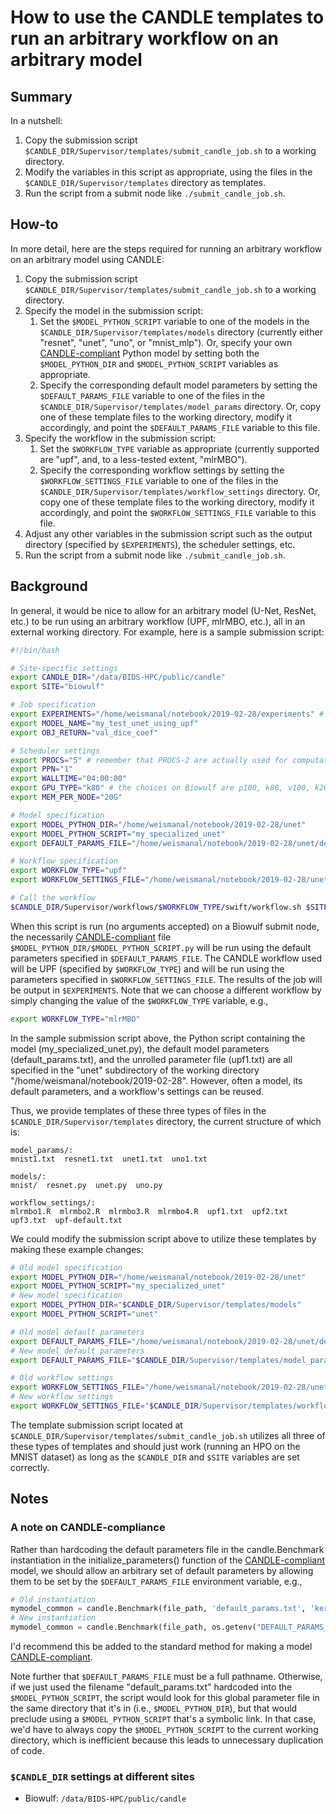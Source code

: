 # How to use the CANDLE templates to run an arbitrary workflow on an arbitrary model

## Summary

In a nutshell:

1. Copy the submission script `$CANDLE_DIR/Supervisor/templates/submit_candle_job.sh` to a working directory.
2. Modify the variables in this script as appropriate, using the files in the `$CANDLE_DIR/Supervisor/templates` directory as templates.
3. Run the script from a submit node like `./submit_candle_job.sh`.

## How-to

In more detail, here are the steps required for running an arbitrary workflow on an arbitrary model using CANDLE:

1. Copy the submission script `$CANDLE_DIR/Supervisor/templates/submit_candle_job.sh` to a working directory.
2. Specify the model in the submission script:
   1. Set the `$MODEL_PYTHON_SCRIPT` variable to one of the models in the `$CANDLE_DIR/Supervisor/templates/models` directory (currently either "resnet", "unet", "uno", or "mnist_mlp").  Or, specify your own [CANDLE-compliant](https://ecp-candle.github.io/Candle/html/tutorials/writing_candle_code.html) Python model by setting both the `$MODEL_PYTHON_DIR` and `$MODEL_PYTHON_SCRIPT` variables as appropriate.
   2. Specify the corresponding default model parameters by setting the `$DEFAULT_PARAMS_FILE` variable to one of the files in the `$CANDLE_DIR/Supervisor/templates/model_params` directory.  Or, copy one of these template files to the working directory, modify it accordingly, and point the `$DEFAULT_PARAMS_FILE` variable to this file.
3. Specify the workflow in the submission script:
   1. Set the `$WORKFLOW_TYPE` variable as appropriate (currently supported are "upf", and, to a less-tested extent, "mlrMBO").
   2. Specify the corresponding workflow settings by setting the `$WORKFLOW_SETTINGS_FILE` variable to one of the files in the `$CANDLE_DIR/Supervisor/templates/workflow_settings` directory.  Or, copy one of these template files to the working directory, modify it accordingly, and point the `$WORKFLOW_SETTINGS_FILE` variable to this file.
4. Adjust any other variables in the submission script such as the output directory (specified by `$EXPERIMENTS`), the scheduler settings, etc.
5. Run the script from a submit node like `./submit_candle_job.sh`.

## Background

In general, it would be nice to allow for an arbitrary model (U-Net, ResNet, etc.) to be run using an arbitrary workflow (UPF, mlrMBO, etc.), all in an external working directory.  For example, here is a sample submission script:

```bash
#!/bin/bash

# Site-specific settings
export CANDLE_DIR="/data/BIDS-HPC/public/candle"
export SITE="biowulf"

# Job specification
export EXPERIMENTS="/home/weismanal/notebook/2019-02-28/experiments" # ensure this directory exists
export MODEL_NAME="my_test_unet_using_upf"
export OBJ_RETURN="val_dice_coef"

# Scheduler settings
export PROCS="5" # remember that PROCS-2 are actually used for computation
export PPN="1"
export WALLTIME="04:00:00"
export GPU_TYPE="k80" # the choices on Biowulf are p100, k80, v100, k20x
export MEM_PER_NODE="20G"

# Model specification
export MODEL_PYTHON_DIR="/home/weismanal/notebook/2019-02-28/unet"
export MODEL_PYTHON_SCRIPT="my_specialized_unet"
export DEFAULT_PARAMS_FILE="/home/weismanal/notebook/2019-02-28/unet/default_params.txt"

# Workflow specification
export WORKFLOW_TYPE="upf"
export WORKFLOW_SETTINGS_FILE="/home/weismanal/notebook/2019-02-28/unet/upf1.txt"

# Call the workflow
$CANDLE_DIR/Supervisor/workflows/$WORKFLOW_TYPE/swift/workflow.sh $SITE -a $CANDLE_DIR/Supervisor/workflows/common/sh/cfg-sys-$SITE.sh $WORKFLOW_SETTINGS_FILE
```

When this script is run (no arguments accepted) on a Biowulf submit node, the necessarily [CANDLE-compliant](https://ecp-candle.github.io/Candle/html/tutorials/writing_candle_code.html) file `$MODEL_PYTHON_DIR/$MODEL_PYTHON_SCRIPT.py` will be run using the default parameters specified in `$DEFAULT_PARAMS_FILE`.  The CANDLE workflow used will be UPF (specified by `$WORKFLOW_TYPE`) and will be run using the parameters specified in `$WORKFLOW_SETTINGS_FILE`.  The results of the job will be output in `$EXPERIMENTS`.  Note that we can choose a different workflow by simply changing the value of the `$WORKFLOW_TYPE` variable, e.g.,

```bash
export WORKFLOW_TYPE="mlrMBO"
```

In the sample submission script above, the Python script containing the model (my_specialized_unet.py), the default model parameters (default_params.txt), and the unrolled parameter file (upf1.txt) are all specified in the "unet" subdirectory of the working directory "/home/weismanal/notebook/2019-02-28".  However, often a model, its default parameters, and a workflow's settings can be reused.

Thus, we provide templates of these three types of files in the `$CANDLE_DIR/Supervisor/templates` directory, the current structure of which is:

```
model_params/:
mnist1.txt  resnet1.txt  unet1.txt  uno1.txt

models/:
mnist/  resnet.py  unet.py  uno.py

workflow_settings/:
mlrmbo1.R  mlrmbo2.R  mlrmbo3.R  mlrmbo4.R  upf1.txt  upf2.txt  upf3.txt  upf-default.txt
```

We could modify the submission script above to utilize these templates by making these example changes:

```bash
# Old model specification
export MODEL_PYTHON_DIR="/home/weismanal/notebook/2019-02-28/unet"
export MODEL_PYTHON_SCRIPT="my_specialized_unet"
# New model specification
export MODEL_PYTHON_DIR="$CANDLE_DIR/Supervisor/templates/models"
export MODEL_PYTHON_SCRIPT="unet"

# Old model default parameters
export DEFAULT_PARAMS_FILE="/home/weismanal/notebook/2019-02-28/unet/default_params.txt"
# New model default parameters
export DEFAULT_PARAMS_FILE="$CANDLE_DIR/Supervisor/templates/model_params/unet1.txt"

# Old workflow settings
export WORKFLOW_SETTINGS_FILE="/home/weismanal/notebook/2019-02-28/unet/upf1.txt"
# New workflow settings
export WORKFLOW_SETTINGS_FILE="$CANDLE_DIR/Supervisor/templates/workflow_settings/upf1.txt"
```

The template submission script located  at `$CANDLE_DIR/Supervisor/templates/submit_candle_job.sh` utilizes all three of these types of templates and should just work (running an HPO on the MNIST dataset) as long as the `$CANDLE_DIR` and `$SITE` variables are set correctly.

## Notes

### A note on CANDLE-compliance

Rather than hardcoding the default parameters file in the candle.Benchmark instantiation in the initialize_parameters() function of the [CANDLE-compliant](https://ecp-candle.github.io/Candle/html/tutorials/writing_candle_code.html) model, we should allow an arbitrary set of default parameters by allowing them to be set by the `$DEFAULT_PARAMS_FILE` environment variable, e.g.,

```python
# Old instantiation
mymodel_common = candle.Benchmark(file_path, 'default_params.txt', 'keras', prog='myprog', desc='My example')
# New instantiation
mymodel_common = candle.Benchmark(file_path, os.getenv("DEFAULT_PARAMS_FILE"), 'keras', prog='myprog', desc='My example')
```

I'd recommend this be added to the standard method for making a model [CANDLE-compliant](https://ecp-candle.github.io/Candle/html/tutorials/writing_candle_code.html).

Note further that `$DEFAULT_PARAMS_FILE` must be a full pathname.  Otherwise, if we just used the filename "default_params.txt" hardcoded into the `$MODEL_PYTHON_SCRIPT`, the script would look for this global parameter file in the same directory that it's in (i.e., `$MODEL_PYTHON_DIR`), but that would preclude using a `$MODEL_PYTHON_SCRIPT` that's a symbolic link.  In that case, we'd have to always copy the `$MODEL_PYTHON_SCRIPT` to the current working directory, which is inefficient because this leads to unnecessary duplication of code.

### `$CANDLE_DIR` settings at different sites

* Biowulf: `/data/BIDS-HPC/public/candle`